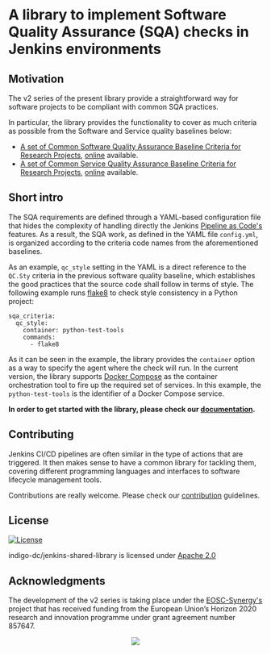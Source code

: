 # A library to implement Software Quality Assurance (SQA) checks in Jenkins environments

## Motivation
The v2 series of the present library provide a straightforward way for software projects
to be compliant with common SQA practices.

In particular, the library provides the functionality to cover as much criteria as
possible from the Software and Service quality baselines below:

 * [A set of Common Software Quality Assurance Baseline Criteria for Research Projects](https://github.com/indigo-dc/sqa-baseline/), [online](https://indigo-dc.github.io/sqa-baseline/) available.
 * [A set of Common Service Quality Assurance Baseline Criteria for Research Projects](https://github.com/eosc-synergy/service-qa-baseline/), [online](https://eosc-synergy.github.io/service-qa-baseline/) available.


## Short intro
The SQA requirements are defined through a YAML-based configuration file that hides the
complexity of handling directly the Jenkins [Pipeline as Code's](https://www.jenkins.io/solutions/pipeline/)
features. As a result, the SQA work, as defined in the YAML file `config.yml`, is
organized according to the criteria code names from the aforementioned baselines.

As an example, ``qc_style`` setting in the YAML is a direct reference to the 
``QC.Sty`` criteria in the previous software quality baseline, which establishes
the good practices that the source code shall follow in terms of style. The following
example runs [flake8](https://pypi.org/project/flake8/) to check style consistency in
a Python project:

```
sqa_criteria:
  qc_style:
    container: python-test-tools
    commands:
      - flake8
```

As it can be seen in the example, the library provides the ``container`` option as a
way to specify the agent where the check will run. In the current version, the
library supports [Docker Compose](https://docs.docker.com/compose/) as the container
orchestration tool to fire up the required set of services. In this example, the 
``python-test-tools`` is the identifier of a Docker Compose service. 

__In order to get started with the library, please check our
[documentation](https://indigo-dc.github.io/sqa-baseline).__

## Contributing

Jenkins CI/CD pipelines are often similar in the type of actions that are
triggered. It then makes sense to have a common library for tackling them,
covering different programming languages and interfaces to software lifecycle
management tools.

Contributions are really welcome. Please check our
[contribution](CONTRIBUTING.md) guidelines.

## License

[![License](https://img.shields.io/badge/License-Apache%202.0-blue.svg)](https://opensource.org/licenses/Apache-2.0)

indigo-dc/jenkins-shared-library is licensed under [Apache 2.0](LICENSE)

## Acknowledgments

The development of the v2 series is taking place under the [EOSC-Synergy's](https://eosc-synergy.eu)
project that has received funding from the European Union’s Horizon 2020 research 
and innovation programme under grant agreement number 857647.
<p align="center">
  <img src="https://encrypted-tbn0.gstatic.com/images?q=tbn:ANd9GcT1WF4g5KH3PnQE_Ve10QFRS-gZ0NpCQ7Qr-_km1RqnOCEF1fQt">
</p>
